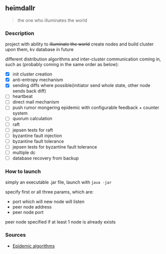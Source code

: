 heimdallr
---
> the one who illuminates the world

### Description

project with ability to ~~illuminate the world~~ create nodes and build cluster upon them, kv database in future

different distribution algorithms and inter-cluster communication coming in,
 such as (probably coming in the same order as below):

* [x] init cluster creation
* [x] anti-entropy mechanism
* [x] sending diffs where possible(initiator send whole state, other node sends back diff)
* [ ] heartbeat
* [ ] direct mail mechanism
* [ ] push rumor mongering epidemic with configurable feedback + counter system
* [ ] quorum calculation
* [ ] raft
* [ ] jepsen tests for raft
* [ ] byzantine fault injection
* [ ] byzantine fault tolerance
* [ ] jepsen tests for byzantine fault tolerance
* [ ] multiple dc 
* [ ] database recovery from backup

### How to launch

simply an executable .jar file, launch with `java -jar`

specify first or all three params, which are: 
* port which will new node will listen
* peer node address
* peer node port

peer node specified if at least 1 node is already exists

### Sources
* [Epidemic algorithms](http://www.bitsavers.org/pdf/xerox/parc/techReports/CSL-89-1_Epidemic_Algorithms_for_Replicated_Database_Maintenance.pdf)
